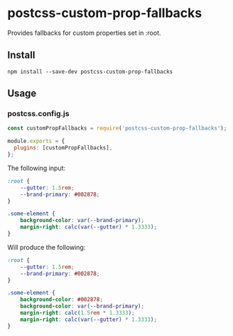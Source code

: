 # postcss-custom-prop-fallbacks

Provides fallbacks for custom properties set in :root.

## Install

```Shell
npm install --save-dev postcss-custom-prop-fallbacks
```

## Usage

### postcss.config.js

```Javascript
const customPropFallbacks = require('postcss-custom-prop-fallbacks');

module.exports = {
  plugins: [customPropFallbacks],
};
```

The following input:

```CSS
:root {
	--gutter: 1.5rem;
	--brand-primary: #002878;
}

.some-element {
	background-color: var(--brand-primary);
	margin-right: calc(var(--gutter) * 1.3333);
}
```

Will produce the following:

```CSS
:root {
	--gutter: 1.5rem;
	--brand-primary: #002878;
}

.some-element {
	background-color: #002878;
	background-color: var(--brand-primary);
	margin-right: calc(1.5rem * 1.3333);
	margin-right: calc(var(--gutter) * 1.3333);
}
```
